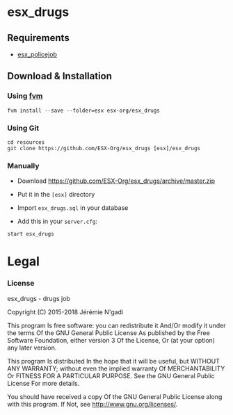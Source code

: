 # esx_drugs
## Requirements
 - [esx_policejob](https://github.com/ESX-Org/esx_policejob)

## Download & Installation

### Using [fvm](https://github.com/qlaffont/fvm-installer)
```
fvm install --save --folder=esx esx-org/esx_drugs
```

### Using Git
```
cd resources
git clone https://github.com/ESX-Org/esx_drugs [esx]/esx_drugs
```

### Manually
- Download https://github.com/ESX-Org/esx_drugs/archive/master.zip
- Put it in the `[esx]` directory

- Import `esx_drugs.sql` in your database
- Add this in your `server.cfg`:

```
start esx_drugs
```

# Legal
### License
esx_drugs - drugs job

Copyright (C) 2015-2018 Jérémie N'gadi

This program Is free software: you can redistribute it And/Or modify it under the terms Of the GNU General Public License As published by the Free Software Foundation, either version 3 Of the License, Or (at your option) any later version.

This program Is distributed In the hope that it will be useful, but WITHOUT ANY WARRANTY; without even the implied warranty Of MERCHANTABILITY Or FITNESS FOR A PARTICULAR PURPOSE. See the GNU General Public License For more details.

You should have received a copy Of the GNU General Public License along with this program. If Not, see http://www.gnu.org/licenses/.